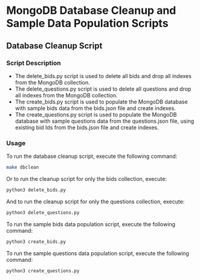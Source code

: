 # MongoDB Database Cleanup and Sample Data Population Scripts

## Database Cleanup Script

### Script Description
- The delete_bids.py script is used to delete all bids and drop all indexes from the MongoDB collection.
- The delete_questions.py script is used to delete all questions  and drop all indexes from the MongoDB collection.
- The create_bids.py script is used to populate the MongoDB database with sample bids data from the bids.json file and create indexes.
- The create_questions.py script is used to populate the MongoDB database with sample questions data from the questions.json file, using existing bid Ids from the bids.json file and create indexes.

### Usage

To run the database cleanup script, execute the following command:
```bash
make dbclean
```

Or to run the cleanup script for only the bids collection, execute:
```bash
python3 delete_bids.py
```

And to run the cleanup script for only the questions collection, execute:
```bash
python3 delete_questions.py
```

To run the sample bids data population script, execute the following command:
```bash
python3 create_bids.py
```

To run the sample questions data population script, execute the following command:
```bash
python3 create_questions.py
```
